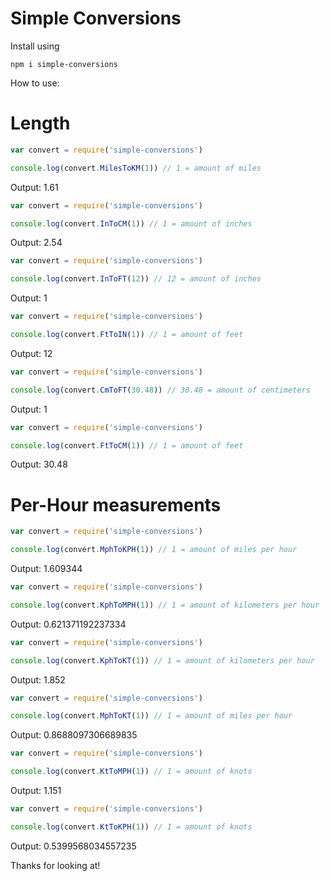 # Simple Conversions
Install using
```
npm i simple-conversions
```
How to use:

# Length
```js
var convert = require('simple-conversions')

console.log(convert.MilesToKM(1)) // 1 = amount of miles
```
Output: 1.61
```js
var convert = require('simple-conversions')

console.log(convert.InToCM(1)) // 1 = amount of inches
```
Output: 2.54
```js
var convert = require('simple-conversions')

console.log(convert.InToFT(12)) // 12 = amount of inches
```
Output: 1
```js
var convert = require('simple-conversions')

console.log(convert.FtToIN(1)) // 1 = amount of feet
```
Output: 12
```js
var convert = require('simple-conversions')

console.log(convert.CmToFT(30.48)) // 30.48 = amount of centimeters
```
Output: 1
```js
var convert = require('simple-conversions')

console.log(convert.FtToCM(1)) // 1 = amount of feet
```
Output: 30.48
# Per-Hour measurements
```js
var convert = require('simple-conversions')

console.log(convert.MphToKPH(1)) // 1 = amount of miles per hour
```
Output: 1.609344
```js
var convert = require('simple-conversions')

console.log(convert.KphToMPH(1)) // 1 = amount of kilometers per hour
```
Output: 0.621371192237334
```js
var convert = require('simple-conversions')

console.log(convert.KphToKT(1)) // 1 = amount of kilometers per hour
```
Output: 1.852
```js
var convert = require('simple-conversions')

console.log(convert.MphToKT(1)) // 1 = amount of miles per hour
```
Output: 0.8688097306689835
```js
var convert = require('simple-conversions')

console.log(convert.KtToMPH(1)) // 1 = amount of knots
```
Output: 1.151
```js
var convert = require('simple-conversions')

console.log(convert.KtToKPH(1)) // 1 = amount of knots
```
Output: 0.5399568034557235

Thanks for looking at!